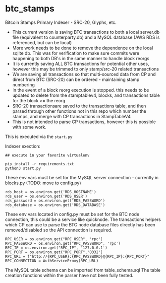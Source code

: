 # btc_stamps

Bitcoin Stamps Primary Indexer - SRC-20, Glyphs, etc.


- This current version is saving BTC transactions to both a local server.db file (equivalent to counterparty.db) and a MySQL database (AWS RDS is referenced, but can be local)
- More work needs to be done to remove the dependence on the local sqlite db. This was for verification to make sure commits were happening to both DB's in the same manner to handle block reorgs
- It is currently saving ALL BTC transactions for potential other uses, however this may be trimmed to only stamp/src-20 related transactions
- We are saving all transactions so that multi-sourced data from CP and direct from BTC (SRC-20) can be ordered - maintaining stamp numbering
- In the event of a block reorg execution is stopped. this needs to be updated to delete from the stamptablev4, blocks, and transactions table for the block >= the reorg
- SRC-20 transactionsare saved to the transactions table, and then parsed through other functions not in this repo which number the stamps, and merge with CP transactions in StampTableV4
- This is not intended to parse CP transactions, however this is possible with some work.

This is executed via the `start.py`

Indexer exection: 

```
## execute in your favorite virtualenv

pip install -r requirements.txt 
python3 start.py 
```

These env vars must be set for the MySQL server connection - currently in blocks.py (TODO: move to config.py)

```
rds_host = os.environ.get('RDS_HOSTNAME')
rds_user = os.environ.get('RDS_USER')
rds_password = os.environ.get('RDS_PASSWORD')
rds_database = os.environ.get('RDS_DATABASE')
```

These env vars located in config.py must be set for the BTC node connection, this could be a service like quicknode. The transactions helpers  which CP can use to parse the BTC node database files directly has been removed/disabled so the API connection is required. 

```
RPC_USER = os.environ.get("RPC_USER", 'rpc')
RPC_PASSWORD = os.environ.get("RPC_PASSWORD", 'rpc')
RPC_IP = os.environ.get("RPC_IP", '127.0.0.1')
RPC_PORT = os.environ.get("RPC_PORT",'8332')
RPC_URL = f"http://{RPC_USER}:{RPC_PASSWORD}@{RPC_IP}:{RPC_PORT}"
RPC_CONNECTION = AuthServiceProxy(RPC_URL)
```

The MySQL table schema can be imported from table_schema.sql The table creation functions within the parser have not been fully tested. 



